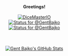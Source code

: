 <div align="center"><b>Greetings!</b></div>
<br>
<div align="center">
  <a href="https://github.com/DiceMasterIO">
    <img src="https://avatars.githubusercontent.com/u/131033846?s=400&u=62c8b7199fb967f64c05d224f2f8d77990aa08d5&v=4" alt="DiceMasterIO">
  </a>
</div>



<div align="center">
  <a href="https://app.stateful.com/@GentBajko">
    <img src="https://badge.stateful.com/GentBajko/status.svg" alt="Status for @GentBajko">
  </a>
  <br>
  <a href="https://app.stateful.com/@GentBajko">
    <img src="https://badge.stateful.com/GentBajko/dnd.svg" alt="Status for @GentBajko">
  </a>
  <br>
  <br>
  <br>
  <br>
  <a href="https://app.stateful.com/@GentBajko">
    <img src="https://github-readme-stats-kappa-ruddy-74.vercel.app/api?username=GentBajko&show_icons=true&theme=tokyonight&bg_color=00000000&border_color=00000000&show_private=true" alt="Gent Bajko's GitHub Stats" />
  </a>
</div>

